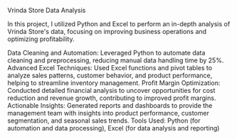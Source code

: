 

Vrinda Store Data Analysis

In this project, I utilized Python and Excel to perform an in-depth analysis of Vrinda Store's data, focusing on improving business operations and optimizing profitability.

Data Cleaning and Automation: Leveraged Python to automate data cleaning and preprocessing, reducing manual data handling time by 25%.
Advanced Excel Techniques: Used Excel functions and pivot tables to analyze sales patterns, customer behavior, and product performance, helping to streamline inventory management.
Profit Margin Optimization: Conducted detailed financial analysis to uncover opportunities for cost reduction and revenue growth, contributing to improved profit margins.
Actionable Insights: Generated reports and dashboards to provide the management team with insights into product performance, customer segmentation, and seasonal sales trends.
Tools Used: Python (for automation and data processing), Excel (for data analysis and reporting)
